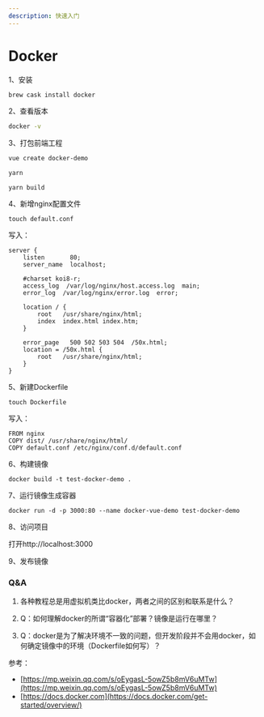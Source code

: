 ```yaml
---
description: 快速入门
---
```


# Docker

1、安装

```bash
brew cask install docker
```



2、查看版本

```bash
docker -v
```

3、打包前端工程

```bash
vue create docker-demo  
```

```bash
yarn
```

```
yarn build
```



4、新增nginx配置文件

```
touch default.conf  
```

写入：

```
server {
    listen       80;
    server_name  localhost;

    #charset koi8-r;
    access_log  /var/log/nginx/host.access.log  main;
    error_log  /var/log/nginx/error.log  error;

    location / {
        root   /usr/share/nginx/html;
        index  index.html index.htm;
    }

    error_page   500 502 503 504  /50x.html;
    location = /50x.html {
        root   /usr/share/nginx/html;
    }
}
```



5、新建Dockerfile

```
touch Dockerfile
```

写入：

```
FROM nginx  
COPY dist/ /usr/share/nginx/html/  
COPY default.conf /etc/nginx/conf.d/default.conf  
```



6、构建镜像

```
docker build -t test-docker-demo . 
```



7、运行镜像生成容器

```
docker run -d -p 3000:80 --name docker-vue-demo test-docker-demo 
```



8、访问项目

打开http://localhost:3000





9、发布镜像





### Q\&A

1. 各种教程总是用虚拟机类比docker，两者之间的区别和联系是什么？



2. Q：如何理解docker的所谓“容器化”部署？镜像是运行在哪里？



3. Q：docker是为了解决环境不一致的问题，但开发阶段并不会用docker，如何确定镜像中的环境（Dockerfile如何写）？



参考：

* [https://mp.weixin.qq.com/s/oEygasL-5owZ5b8mV6uMTw](https://mp.weixin.qq.com/s/oEygasL-5owZ5b8mV6uMTw)
* [https://docs.docker.com](https://docs.docker.com/get-started/overview/)



